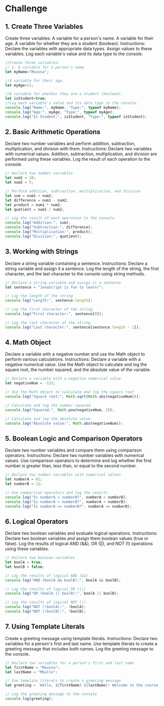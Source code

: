 # Challenge

## 1. Create Three Variables

Create three variables:
A variable for a person's name.
A variable for their age.
A variable for whether they are a student (boolean).
Instructions:
Declare the variables with appropriate data types.
Assign values to these variables.
Log each variable's value and its data type to the console.

```js
//Create three variables:
// 1. A variable for a person's name.
let myName="Moussa";

//A variable for their age.
let myAge=21;

//A variable for whether they are a student (boolean).
let isStudent=true;
//Log each variable's value and its data type to the console.
console.log("Name:", myName, "Type:", typeof myName);
console.log("Age:", myAge, "Type:", typeof myAge);
console.log("Is Student:", isStudent, "Type:", typeof isStudent);
```

## 2. Basic Arithmetic Operations

Declare two number variables and perform addition, subtraction, multiplication, and division with them.
Instructions:
Declare two variables with numerical values.
Addition, subtraction, multiplication, and division are performed using these variables.
Log the result of each operation to the console.

```js
// Declare two number variables
let num1 = 10;
let num2 = 5;

// Perform addition, subtraction, multiplication, and division
let sum = num1 + num2;
let difference = num1 - num2;
let product = num1 * num2;
let quotient = num1 / num2;

// Log the result of each operation to the console
console.log("Addition:", sum);
console.log("Subtraction:", difference);
console.log("Multiplication:", product);
console.log("Division:", quotient);
```

## 3. Working with Strings

Declare a string variable containing a sentence.
Instructions:
Declare a string variable and assign it a sentence.
Log the length of the string, the first character, and the last character to the console using string methods.

```js
// Declare a string variable and assign it a sentence
let sentence = "JavaScript is fun to learn!";

// Log the length of the string
console.log("Length:", sentence.length);

// Log the first character of the string
console.log("First character:", sentence[0]);

// Log the last character of the string
console.log("Last character:", sentence[sentence.length - 1]);
```

## 4. Math Object

Declare a variable with a negative number and use the Math object to perform various calculations.
Instructions:
Declare a variable with a negative numerical value.
Use the Math object to calculate and log the square root, the number squared, and the absolute value of the variable.

```js
// Declare a variable with a negative numerical value
let negativeNum = -121;

// Use the Math object to calculate and log the square root
console.log("Square root:", Math.sqrt(Math.abs(negativeNum)));

// Calculate and log the number squared
console.log("Squared:", Math.pow(negativeNum, 2));

// Calculate and log the absolute value
console.log("Absolute value:", Math.abs(negativeNum));
```

## 5. Boolean Logic and Comparison Operators

Declare two number variables and compare them using comparison operators.
Instructions:
Declare two number variables with numerical values.
Use comparison operators to determine and log whether the first number is greater than, less than, or equal to the second number.

```js
// Declare two number variables with numerical values
let numberA = 81;
let numberB = 12;

// Use comparison operators and log the results
console.log("Is numberA > numberB?", numberA > numberB);
console.log("Is numberA < numberB?", numberA < numberB);
console.log("Is numberA == numberB?", numberA == numberB);
```

## 6. Logical Operators

Declare two boolean variables and evaluate logical operations.
Instructions:
Declare two boolean variables and assign them boolean values (true or false).
Log the results of logical AND (&&), OR (||), and NOT (!) operations using these variables.

```js
// Declare two boolean variables
let boolA = true;
let boolB = false;

// Log the results of logical AND (&&)
console.log("AND (boolA && boolB):", boolA && boolB);

// Log the results of logical OR (||)
console.log("OR (boolA || boolB):", boolA || boolB);

// Log the results of logical NOT (!)
console.log("NOT (!boolA):", !boolA);
console.log("NOT (!boolB):", !boolB);
```

## 7. Using Template Literals

Create a greeting message using template literals.
Instructions:
Declare two variables for a person's first and last name.
Use template literals to create a greeting message that includes both names.
Log the greeting message to the console.

```js
// Declare two variables for a person's first and last name
let firstName = "Moussa";
let lastName = "Mballo";

// Use template literals to create a greeting message
let greeting = `Hello, ${firstName} ${lastName}! Welcome to the course.`;

// Log the greeting message to the console
console.log(greeting);
```